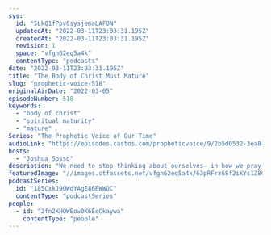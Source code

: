```yaml
---
sys:
  id: "5LkQ1fPpv6sysjemaLAFON"
  updatedAt: "2022-03-11T23:03:31.195Z"
  createdAt: "2022-03-11T23:03:31.195Z"
  revision: 1
  space: "vfgh62eq5a4k"
  contentType: "podcasts"
date: "2022-03-11T23:03:31.195Z"
title: "The Body of Christ Must Mature"
slug: "prophetic-voice-518"
originalAirDate: "2022-03-05"
episodeNumber: 518
keywords:
  - "body of christ"
  - "spiritual maturity"
  - "mature"
Series: "The Prophetic Voice of Our Time"
audioLink: "https://episodes.castos.com/propheticvoice/9/2b5d0532-3ea8-4094-88f2-4847290b1bdf/03-05-06-22-The-Prophetic-Voice-of-our-Time-mixdown-.mp3"
hosts:
  - "Joshua Sosso"
description: "We need to stop thinking about ourselves— in how we pray, think and act. This is a sign of immaturity in the Body of Christ. When you pray are you praying for others or yourself? You cannot step into your inheritance until you are spiritually mature."
featuredImage: "//images.ctfassets.net/vfgh62eq5a4k/63pRFrz6Sf2iKYs1Z8CEHK/936e79c49062cbe054f5fe5df9e0afff/pexels-iconcom-733162__1_.jpg"
podcastSeries:
  id: "185CxkJ9QWqYAgE86EWWOC"
  contentType: "podcastSeries"
people:
  - id: "2fn2KHOWEow0K6EqCkaywa"
    contentType: "people"
---
```

